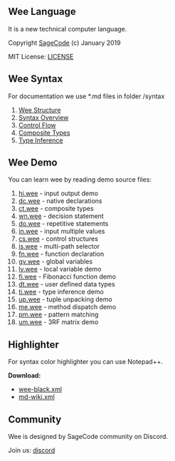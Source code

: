 ## Wee Language

It is a new technical computer language.

Copyright [SageCode](https://sagecode.net) (c) January 2019 

MIT License: [LICENSE](LICENSE)

## Wee Syntax

For documentation we use *.md files in folder /syntax

1. [Wee Structure](syntax/structure.md)
1. [Syntax Overview](syntax/syntax.md)
1. [Control Flow](syntax/syntax.md)
1. [Composite Types](syntax/composite.md)
1. [Type Inference](syntax/inference.md)

## Wee Demo

You can learn wee by reading demo source files:

1. [hi.wee](demo/hi.wee) - input output demo
1. [dc.wee](demo/dc.wee) - native declarations
1. [ct.wee](demo/ct.wee) - composite types
1. [wn.wee](demo/dc.wee) - decision statement
1. [do.wee](demo/do.wee) - repetitive statements
1. [in.wee](demo/in.wee) - input multiple values
1. [cs.wee](demo/cs.wee) - control structures
1. [is.wee](demo/is.wee) - multi-path selector
1. [fn.wee](demo/fn.wee) - function declaration
1. [gv.wee](demo/gv.wee) - global variables
1. [lv.wee](demo/lv.wee) - local variable demo
1. [fi.wee](demo/fi.wee) - Fibonacci function demo 
1. [dt.wee](demo/dt.wee) - user defined data types
1. [ti.wee](demo/ti.wee) - type inference demo
1. [up.wee](demo/up.wee) - tuple unpacking demo
1. [me.wee](demo/me.wee) - method dispatch demo
1. [pm.wee](demo/pm.wee) - pattern matching
1. [um.wee](demo/um.wee) - 3RF matrix demo

## Highlighter

For syntax color highlighter you can use Notepad++.

**Download:**
 
* [wee-black.xml](color/wee-black.xml)
* [md-wiki.xml](color/md-wiki.xml)

## Community

Wee is designed by SageCode community on Discord.

Join us: [discord](https://discord.gg/sNrcHur)

